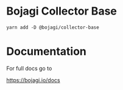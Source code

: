 # Bojagi Collector Base

```
yarn add -D @bojagi/collector-base
```

# Documentation

For full docs go to

https://bojagi.io/docs
